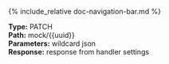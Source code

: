 {% include_relative doc-navigation-bar.md %}

**Type:** PATCH<br>
**Path:** mock/{{uuid}}<br>
**Parameters:** wildcard json<br>
**Response:** response from handler settings